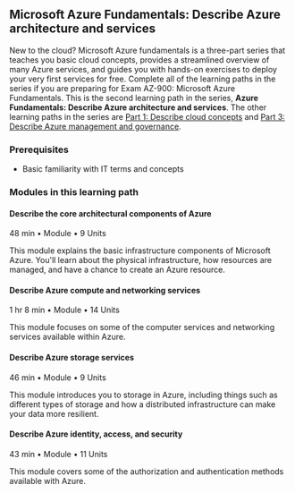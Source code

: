 ## Microsoft Azure Fundamentals: Describe Azure architecture and services
New to the cloud? Microsoft Azure fundamentals is a three-part series that teaches you basic cloud concepts, provides a streamlined overview of many Azure services, and guides you with hands-on exercises to deploy your very first services for free. Complete all of the learning paths in the series if you are preparing for Exam AZ-900: Microsoft Azure Fundamentals. This is the second learning path in the series, **Azure Fundamentals: Describe Azure architecture and services**. The other learning paths in the series are [Part 1: Describe cloud concepts](https://learn.microsoft.com/en-us/training/paths/microsoft-azure-fundamentals-describe-cloud-concepts/) and [Part 3: Describe Azure management and governance](https://learn.microsoft.com/en-us/training/paths/describe-azure-management-governance/).

### Prerequisites
- Basic familiarity with IT terms and concepts

### Modules in this learning path

#### Describe the core architectural components of Azure
48 min • Module • 9 Units

This module explains the basic infrastructure components of Microsoft Azure. You'll learn about the physical infrastructure, how resources are managed, and have a chance to create an Azure resource.


#### Describe Azure compute and networking services
1 hr 8 min • Module • 14 Units

This module focuses on some of the computer services and networking services available within Azure.

#### Describe Azure storage services
46 min • Module • 9 Units

This module introduces you to storage in Azure, including things such as different types of storage and how a distributed infrastructure can make your data more resilient.


#### Describe Azure identity, access, and security
43 min • Module • 11 Units

This module covers some of the authorization and authentication methods available with Azure.


